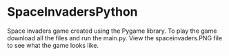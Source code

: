 # SpaceInvadersPython
Space invaders game created using the Pygame library.
To play the game download all the files and run the main.py.
View the spaceinvaders.PNG file to see what the game looks like.

